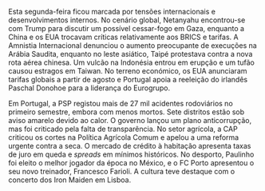 Esta segunda-feira ficou marcada por tensões internacionais e desenvolvimentos internos. No cenário global, Netanyahu encontrou-se com Trump para discutir um possível cessar-fogo em Gaza, enquanto a China e os EUA trocavam críticas relativamente aos BRICS e tarifas. A Amnistia Internacional denunciou o aumento preocupante de execuções na Arábia Saudita, enquanto no leste asiático, Taipé protestava contra a nova rota aérea chinesa. Um vulcão na Indonésia entrou em erupção e um tufão causou estragos em Taiwan. No terreno económico, os EUA anunciaram tarifas globais a partir de agosto e Portugal apoia a reeleição do irlandês Paschal Donohoe para a liderança do Eurogrupo.

Em Portugal, a PSP registou mais de 27 mil acidentes rodoviários no primeiro semestre, embora com menos mortos. Sete distritos estão sob aviso amarelo devido ao calor. O governo lançou um plano anticorrupção, mas foi criticado pela falta de transparência. No setor agrícola, a CAP criticou os cortes na Política Agrícola Comum e apelou a uma reforma urgente contra a seca. O mercado de crédito à habitação apresenta taxas de juro em queda e *spreads* em mínimos históricos. No desporto, Paulinho foi eleito o melhor jogador da época no México, e o FC Porto apresentou o seu novo treinador, Francesco Farioli. A cultura teve destaque com o concerto dos Iron Maiden em Lisboa.